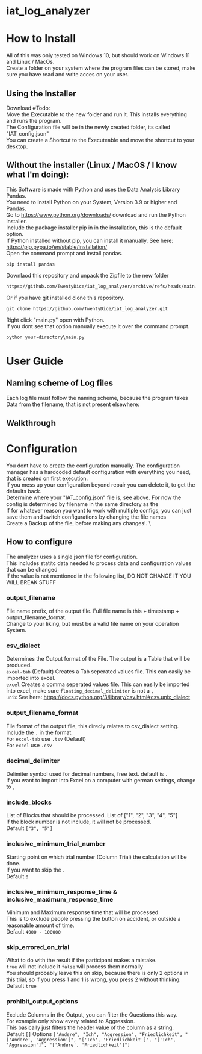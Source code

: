 # iat_log_analyzer

# How to Install
All of this was only tested on Windows 10, but should work on Windows 11 and Linux / MacOs. \
Create a folder on your system where the program files can be stored, make sure you have read and write acces on your user. 
## Using the Installer 
Download #Todo:\
Move the Executable to the new folder and run it. This installs everything and runs the program. \
The Configuration file will be in the newly created folder, its called "IAT_config.json" \
You can create a Shortcut to the Executeable and move the shortcut to your desktop. 

## Without the installer (Linux / MacOS / I know what I'm doing):
This Software is made with Python and uses the Data Analysis Library Pandas.\
You need to Install Python on your System, Version 3.9 or higher and Pandas.\
Go to https://www.python.org/downloads/ download and run the Python installer.\
Include the package installer pip in in the installation, this is the default option.\
If Python installed without pip, you can install it manually. See here: https://pip.pypa.io/en/stable/installation/ \
Open the command prompt and install pandas. 
```
pip install pandas
```
Downlaod this repository and unpack the Zipfile to the new folder 
```
https://github.com/TwentyDice/iat_log_analyzer/archive/refs/heads/main.zip
```
Or if you have git installed clone this repository. 
```
git clone https://github.com/TwentyDice/iat_log_analyzer.git
```
Right click "main.py" open with Python. \
If you dont see that option manually execute it over the command prompt. 
```
python your-directory\main.py
```

# User Guide
## Naming scheme of Log files
Each log file must follow the naming scheme, because the program takes Data from the filename, that is not present elsewhere:


## Walkthrough


# Configuration
You dont have to create the configuration manually. The configuration manager has a hardcoded default configuration with everything you need, that is created on first execution.\
If you mess up your configuration beyond repair you can delete it, to get the defaults back. \
Determine where your "IAT_config.json" file is, see above. For now the config is determined by filename in the same directory as the  \
If for whatever reason you want to work with multiple configs, you can just save them and switch configurations by changing the file names \
Create a Backup of the file, before making any changes!.  \

## How to configure
The analyzer uses a single json file for configuration. \
This includes statitc data needed to process data and configuration values that can be changed \
If the value is not mentioned in the following list, DO NOT CHANGE IT YOU WILL BREAK STUFF
### output_filename
File name prefix, of the output file. Full file name is this + timestamp + output_filename_format. \
Change to your liking, but must be a valid file name on your operation System. 
### csv_dialect
Determines the Output format of the File. The output is a Table that will be produced. \
`excel-tab` (Default) Creates a Tab seperated values file. This can easily be imported into excel. \
`excel` Creates a comma seperated values file. This can easily be imported into excel, make sure `floating_decimal_delimiter` is not a `,` \
`unix` See here: https://docs.python.org/3/library/csv.html#csv.unix_dialect
### output_filename_format
File format of the output file, this direcly relates to csv_dialect setting. Include the `.` in the format. \
For `excel-tab` use `.tsv` (Default) \
For `excel` use `.csv`
### decimal_delimiter
Delimiter symbol used for decimal numbers, free text. default is `.` \
If you want to import into Excel on a computer with german settings, change to `,`
### include_blocks
List of Blocks that should be processed. List of ["1", "2", "3", "4", "5"] \
If the block number is not include, it will not be processed. \
Default `["3", "5"]`
### inclusive_minimum_trial_number
Starting point on which trial number (Column Trial) the calculation will be done. \
If you want to skip the . \
Default `0`
### inclusive_minimum_response_time & inclusive_maximum_response_time
Minimum and Maximum response time that will be processed. \
This is to exclude people pressing the button on accident, or outside a reasonable amount of time. \
Default `4000 - 100000`
### skip_errored_on_trial
What to do with the result if the participant makes a mistake. \
`true` will not include it `false` will process them normally \
You should probably leave this on skip, because there is only 2 options in this trial, so if you press 1 and 1 is wrong, you press 2 without thinking.  \
Default `true`
### prohibit_output_options
Exclude Columns in the Output, you can filter the Questions this way.\
For example only show every related to Aggression. \
This basically just filters the header value of the column as a string. \
Default `[]`
Options `["Andere", "Ich", "Aggression", "Friedlichkeit", "['Andere', 'Aggression']", "['Ich', 'Friedlichkeit']", "['Ich', 'Aggression']", "['Andere', 'Friedlichkeit']"]`